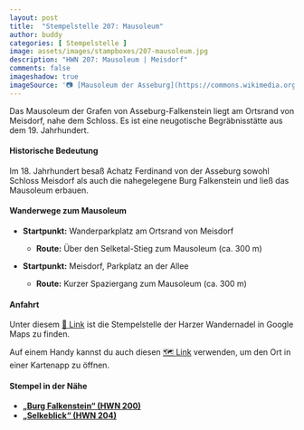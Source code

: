 ```yaml
---
layout: post
title:  "Stempelstelle 207: Mausoleum"
author: buddy
categories: [ Stempelstelle ]
image: assets/images/stampboxes/207-mausoleum.jpg
description: "HWN 207: Mausoleum | Meisdorf"
comments: false
imageshadow: true
imageSource: '📷 [Mausoleum der Asseburg](https://commons.wikimedia.org/wiki/File:Mausoleum_der_Asseburg.jpg) von <a href="//commons.wikimedia.org/wiki/User:B.Thomas95" title="User:B.Thomas95">Thomas Binder</a> unter Lizenz [CC BY-SA 4.0](https://creativecommons.org/licenses/by-sa/4.0)'
---
```


Das Mausoleum der Grafen von Asseburg-Falkenstein liegt am Ortsrand von Meisdorf, nahe dem Schloss. Es ist eine neugotische Begräbnisstätte aus dem 19. Jahrhundert. 

#### Historische Bedeutung

Im 18. Jahrhundert besaß Achatz Ferdinand von der Asseburg sowohl Schloss Meisdorf als auch die nahegelegene Burg Falkenstein und ließ das Mausoleum erbauen. 

#### Wanderwege zum Mausoleum

- **Startpunkt:** Wanderparkplatz am Ortsrand von Meisdorf
  - **Route:** Über den Selketal-Stieg zum Mausoleum (ca. 300 m)

- **Startpunkt:** Meisdorf, Parkplatz an der Allee
  - **Route:** Kurzer Spaziergang zum Mausoleum (ca. 300 m)

#### Anfahrt

Unter diesem [📍 Link](https://www.google.com/maps/dir/?api=1&origin=&destination=51.7007%2C%2011.28338) ist die Stempelstelle der Harzer Wandernadel in Google Maps zu finden.

<div class="android-only">
  Auf einem Handy kannst du auch diesen 
  <a href="geo:51.7007,11.28338">🗺️ Link</a> 
  verwenden, um den Ort in einer Kartenapp zu öffnen.
  <p></p>
</div>

#### Stempel in der Nähe

- [**„Burg Falkenstein“ (HWN 200)**](/stempelstelle-200-burg-falkenstein)
- [**„Selkeblick“ (HWN 204)**](/stempelstelle-204-selkesicht-an-der-ackeburg)
